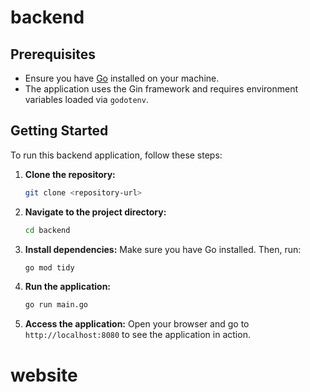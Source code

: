 # backend

## Prerequisites

- Ensure you have [Go](https://golang.org/doc/install) installed on your machine.
- The application uses the Gin framework and requires environment variables loaded via `godotenv`.

## Getting Started

To run this backend application, follow these steps:

1. **Clone the repository:**
   ```bash
   git clone <repository-url>
   ```

2. **Navigate to the project directory:**
   ```bash
   cd backend
   ```

3. **Install dependencies:**
   Make sure you have Go installed. Then, run:
   ```bash
   go mod tidy
   ```

4. **Run the application:**
   ```bash
   go run main.go
   ```

5. **Access the application:**
   Open your browser and go to `http://localhost:8080` to see the application in action.
# website
